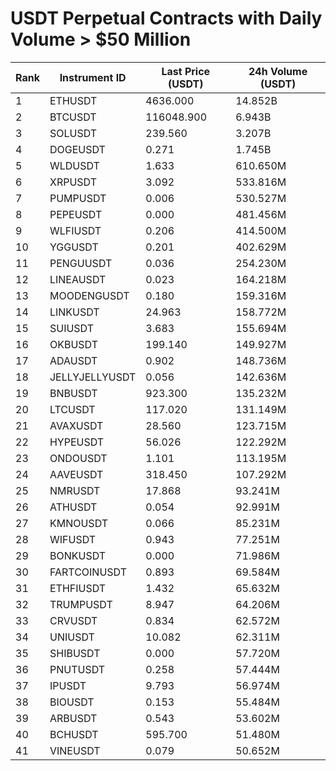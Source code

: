 # USDT Perpetual Contracts with Daily Volume > $50 Million

| Rank | Instrument ID | Last Price (USDT) | 24h Volume (USDT) |
|------|---------------|-------------------|-------------------|
| 1 | ETHUSDT | 4636.000 | 14.852B |
| 2 | BTCUSDT | 116048.900 | 6.943B |
| 3 | SOLUSDT | 239.560 | 3.207B |
| 4 | DOGEUSDT | 0.271 | 1.745B |
| 5 | WLDUSDT | 1.633 | 610.650M |
| 6 | XRPUSDT | 3.092 | 533.816M |
| 7 | PUMPUSDT | 0.006 | 530.527M |
| 8 | PEPEUSDT | 0.000 | 481.456M |
| 9 | WLFIUSDT | 0.206 | 414.500M |
| 10 | YGGUSDT | 0.201 | 402.629M |
| 11 | PENGUUSDT | 0.036 | 254.230M |
| 12 | LINEAUSDT | 0.023 | 164.218M |
| 13 | MOODENGUSDT | 0.180 | 159.316M |
| 14 | LINKUSDT | 24.963 | 158.772M |
| 15 | SUIUSDT | 3.683 | 155.694M |
| 16 | OKBUSDT | 199.140 | 149.927M |
| 17 | ADAUSDT | 0.902 | 148.736M |
| 18 | JELLYJELLYUSDT | 0.056 | 142.636M |
| 19 | BNBUSDT | 923.300 | 135.232M |
| 20 | LTCUSDT | 117.020 | 131.149M |
| 21 | AVAXUSDT | 28.560 | 123.715M |
| 22 | HYPEUSDT | 56.026 | 122.292M |
| 23 | ONDOUSDT | 1.101 | 113.195M |
| 24 | AAVEUSDT | 318.450 | 107.292M |
| 25 | NMRUSDT | 17.868 | 93.241M |
| 26 | ATHUSDT | 0.054 | 92.991M |
| 27 | KMNOUSDT | 0.066 | 85.231M |
| 28 | WIFUSDT | 0.943 | 77.251M |
| 29 | BONKUSDT | 0.000 | 71.986M |
| 30 | FARTCOINUSDT | 0.893 | 69.584M |
| 31 | ETHFIUSDT | 1.432 | 65.632M |
| 32 | TRUMPUSDT | 8.947 | 64.206M |
| 33 | CRVUSDT | 0.834 | 62.572M |
| 34 | UNIUSDT | 10.082 | 62.311M |
| 35 | SHIBUSDT | 0.000 | 57.720M |
| 36 | PNUTUSDT | 0.258 | 57.444M |
| 37 | IPUSDT | 9.793 | 56.974M |
| 38 | BIOUSDT | 0.153 | 55.484M |
| 39 | ARBUSDT | 0.543 | 53.602M |
| 40 | BCHUSDT | 595.700 | 51.480M |
| 41 | VINEUSDT | 0.079 | 50.652M |
